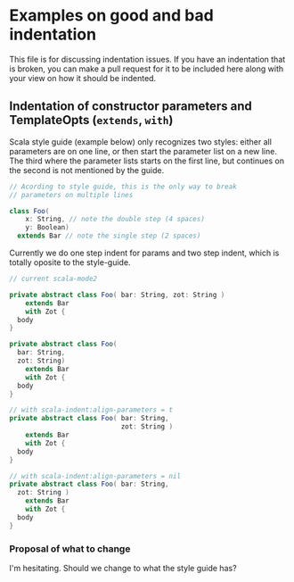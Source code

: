 # Examples on good and bad indentation #

This file is for discussing indentation issues. If you have an
indentation that is broken, you can make a pull request for it to be
included here along with your view on how it should be indented.

## Indentation of constructor parameters and TemplateOpts (`extends`, `with`) ##

Scala style guide (example below) only recognizes two styles: either
all parameters are on one line, or then start the parameter list on a
new line. The third where the parameter lists starts on the first
line, but continues on the second is not mentioned by the guide.

```scala
// Acording to style guide, this is the only way to break
// parameters on multiple lines

class Foo(
    x: String, // note the double step (4 spaces)
    y: Boolean)
  extends Bar // note the single step (2 spaces)
```

Currently we do one step indent for params and two step indent, which
is totally oposite to the style-guide.

```scala
// current scala-mode2

private abstract class Foo( bar: String, zot: String )
    extends Bar
    with Zot {
  body
}

private abstract class Foo(
  bar: String,
  zot: String)
    extends Bar
    with Zot {
  body
}

// with scala-indent:align-parameters = t
private abstract class Foo( bar: String,
                            zot: String )
    extends Bar
    with Zot {
  body
}

// with scala-indent:align-parameters = nil
private abstract class Foo( bar: String,
  zot: String )
    extends Bar
    with Zot {
  body
}
```

### Proposal of what to change ###

I'm hesitating. Should we change to what the style guide has?

